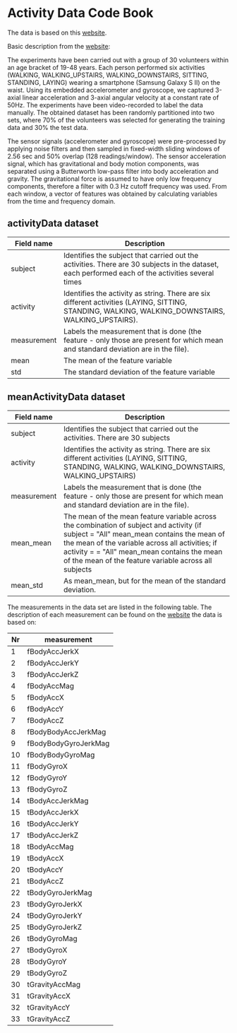 # Activity Data Code Book

The data is based on this [website](http://archive.ics.uci.edu/ml/datasets/Human+Activity+Recognition+Using+Smartphones).

Basic description from the [website](http://archive.ics.uci.edu/ml/datasets/Human+Activity+Recognition+Using+Smartphones):

The experiments have been carried out with a group of 30 volunteers within an age bracket of 19-48 years. Each person performed six activities (WALKING, WALKING_UPSTAIRS, WALKING_DOWNSTAIRS, SITTING, STANDING, LAYING) wearing a smartphone (Samsung Galaxy S II) on the waist. Using its embedded accelerometer and gyroscope, we captured 3-axial linear acceleration and 3-axial angular velocity at a constant rate of 50Hz. The experiments have been video-recorded to label the data manually. The obtained dataset has been randomly partitioned into two sets, where 70% of the volunteers was selected for generating the training data and 30% the test data. 

The sensor signals (accelerometer and gyroscope) were pre-processed by applying noise filters and then sampled in fixed-width sliding windows of 2.56 sec and 50% overlap (128 readings/window). The sensor acceleration signal, which has gravitational and body motion components, was separated using a Butterworth low-pass filter into body acceleration and gravity. The gravitational force is assumed to have only low frequency components, therefore a filter with 0.3 Hz cutoff frequency was used. From each window, a vector of features was obtained by calculating variables from the time and frequency domain.

## activityData dataset

Field name|Description
----------|-----------
subject|Identifies the subject that carried out the activities. There are 30 subjects in the dataset, each performed each of the activities several times 
activity|Identifies the activity as string. There are six different activities (LAYING, SITTING, STANDING, WALKING, WALKING_DOWNSTAIRS, WALKING_UPSTAIRS).
measurement|Labels the measurement that is done (the feature - only those are present for which mean and standard deviation are in the file).
mean|The mean of the feature variable
std|The standard deviation of the feature variable

## meanActivityData dataset
Field name|Description
----------|-----------
subject|Identifies the subject that carried out the activities. There are 30 subjects
activity|Identifies the activity as string. There are six different activities (LAYING, SITTING, STANDING, WALKING, WALKING_DOWNSTAIRS, WALKING_UPSTAIRS)
measurement|Labels the measurement that is done (the feature - only those are present for which mean and standard deviation are in the file).
mean_mean|The mean of the mean feature variable across the combination of subject and activity (if subject = "All" mean_mean contains the mean of the mean of the variable across all activities; if activity = = "All" mean_mean contains the mean of the mean of the feature variable across all subjects
mean_std|As mean_mean, but for the mean of the standard deviation.

The measurements in the data set are listed in the following table. The description of each measurement can be found on the [website](http://archive.ics.uci.edu/ml/datasets/Human+Activity+Recognition+Using+Smartphones) the data is based on:

Nr|measurement
--|-----------
1|fBodyAccJerkX
2|fBodyAccJerkY
3|fBodyAccJerkZ
4|fBodyAccMag
5|fBodyAccX
6|fBodyAccY
7|fBodyAccZ
8|fBodyBodyAccJerkMag
9|fBodyBodyGyroJerkMag
10|fBodyBodyGyroMag
11|fBodyGyroX
12|fBodyGyroY
13|fBodyGyroZ
14|tBodyAccJerkMag
15|tBodyAccJerkX
16|tBodyAccJerkY
17|tBodyAccJerkZ
18|tBodyAccMag
19|tBodyAccX
20|tBodyAccY
21|tBodyAccZ
22|tBodyGyroJerkMag
23|tBodyGyroJerkX
24|tBodyGyroJerkY
25|tBodyGyroJerkZ
26|tBodyGyroMag
27|tBodyGyroX
28|tBodyGyroY
29|tBodyGyroZ
30|tGravityAccMag
31|tGravityAccX
32|tGravityAccY
33|tGravityAccZ
